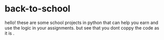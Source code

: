 # back-to-school

hello! these are some school projects in python that can help you earn and use the logic in your assignments. but see that you dont coppy the code as it is .
